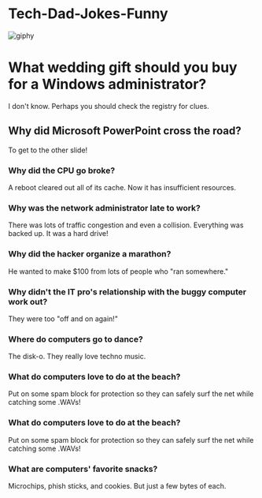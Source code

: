 # Tech-Dad-Jokes-Funny

![giphy](https://user-images.githubusercontent.com/31016815/77197593-b3ae1d00-6aa2-11ea-8cb6-3a0c7d479170.gif)






# What wedding gift should you buy for a Windows administrator?

I don't know. Perhaps you should check the registry for clues.


## Why did Microsoft PowerPoint cross the road?

To get to the other slide!


### Why did the CPU go broke?

A reboot cleared out all of its cache. Now it has insufficient resources.


### Why was the network administrator late to work?

There was lots of traffic congestion and even a collision. Everything was backed up. It was a hard drive!


### Why did the hacker organize a marathon?

He wanted to make $100 from lots of people who "ran somewhere."


### Why didn't the IT pro's relationship with the buggy computer work out?

They were too "off and on again!"


### Where do computers go to dance?

The disk-o. They really love techno music.


### What do computers love to do at the beach?

Put on some spam block for protection so they can safely surf the net while catching some .WAVs!


### What do computers love to do at the beach?

Put on some spam block for protection so they can safely surf the net while catching some .WAVs!


### What are computers' favorite snacks?

Microchips, phish sticks, and cookies. But just a few bytes of each.

